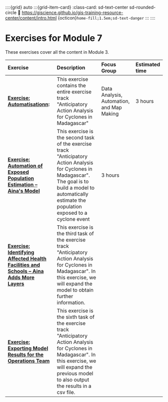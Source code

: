 ::::{grid} auto
:::{grid-item-card}
:class-card: sd-text-center sd-rounded-circle
:link: https://giscience.github.io/gis-training-resource-center/content/intro.html 
{octicon}`home-fill;1.5em;sd-text-danger`
:::
::::


# Exercises for Module 7

These exercises cover all the content in Module 3.

| Exercise| Description |Focus Group|Estimated time| 
| :-------------------- | :----------------- |:----------------- |:----------------- |
| __[Exercise: Automatisationn](/content/Module_7/en_qgis_module_7_ex1.md):__ | This exercise contains the entire exercise track "Anticipatory Action Analysis for Cyclones in Madagascar" | Data Analysis, Automation, and Map Making | 3 hours |   
| __[Exercise: Automation of Exposed Population Estimation – Aina's Model](/content/Module_7/en_module_7_mdg_aa_ex_2.md)__ | This exercise is the second task of the exercise track "Anticipatory Action Analysis for Cyclones in Madagascar". The goal is to build a model to automatically estimate the population exposed to a cyclone event | 3 hours | 
| __[Exercise: Identifying Affected Health Facilities and Schools – Aina Adds More Layers](/content/Module_7/en_module_7_mdg_aa_ex_3.md)__ | This exercise is the third task of the exercise track "Anticipatory Action Analysis for Cyclones in Madagascar". In this exercise, we will expand the model to obtain further information. | 
| __[Exercise: Exporting Model Results for the Operations Team](/content/Module_7/en_module_7_mdg_aa_ex_6.md)__ |  This exercise is the sixth task of the exercise track "Anticipatory Action Analysis for Cyclones in Madagascar". In this exercise, we will expand the previous model to also output the results in a csv file. | 



